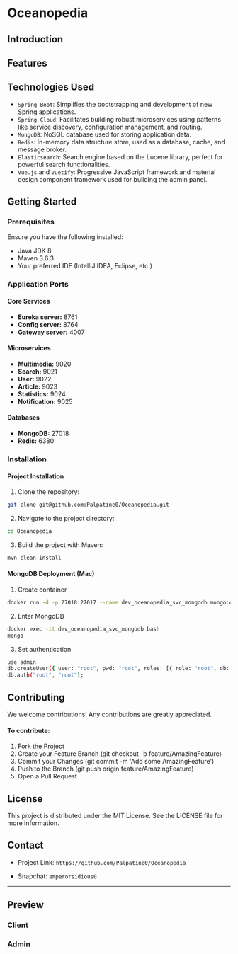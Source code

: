 # Oceanopedia

## Introduction

## Features

## Technologies Used

- `Spring Boot`: Simplifies the bootstrapping and development of new Spring applications.
- `Spring Cloud`: Facilitates building robust microservices using patterns like service discovery, configuration
  management, and routing.
- `MongoDB`: NoSQL database used for storing application data.
- `Redis`: In-memory data structure store, used as a database, cache, and message broker.
- `Elasticsearch`: Search engine based on the Lucene library, perfect for powerful search functionalities.
- `Vue.js` and `Vuetify`: Progressive JavaScript framework and material design component framework used for building the
  admin panel.

## Getting Started

### Prerequisites

Ensure you have the following installed:

- Java JDK 8
- Maven 3.6.3
- Your preferred IDE (IntelliJ IDEA, Eclipse, etc.)

### Application Ports

#### Core Services

- **Eureka server:** 8761
- **Config server:** 8764
- **Gateway server:** 4007

#### Microservices

- **Multimedia:** 9020
- **Search:** 9021
- **User:** 9022
- **Article:** 9023
- **Statistics:** 9024
- **Notification:** 9025

#### Databases

- **MongoDB:** 27018
- **Redis:** 6380

### Installation

#### Project Installation

1. Clone the repository:

```bash
git clone git@github.com:Palpatine0/Oceanopedia.git
```

2. Navigate to the project directory:

```bash
cd Oceanopedia
```

3. Build the project with Maven:

```bash
mvn clean install
```

#### MongoDB Deployment (Mac)

1. Create container 
```bash
docker run -d -p 27018:27017 --name dev_oceanopedia_svc_mongodb mongo:4.4.19-rc2 --auth
```

2. Enter MongoDB
```bash
docker exec -it dev_oceanopedia_svc_mongodb bash
mongo
```

3. Set authentication
```bash
use admin
db.createUser({ user: "root", pwd: "root", roles: [{ role: "root", db: "admin" }] })
db.auth("root", "root");
```


## Contributing

We welcome contributions! Any contributions are greatly appreciated.

#### To contribute:

1. Fork the Project
2. Create your Feature Branch (git checkout -b feature/AmazingFeature)
3. Commit your Changes (git commit -m 'Add some AmazingFeature')
4. Push to the Branch (git push origin feature/AmazingFeature)
5. Open a Pull Request

## License

This project is distributed under the MIT License. See the LICENSE file for more information.

## Contact

- Project Link: `https://github.com/Palpatine0/Oceanopedia`

- Snapchat: `emperorsidious0`

<hr>

## Preview

### Client

<div align="center">

</div>

### Admin

<div align="center">

</div>
